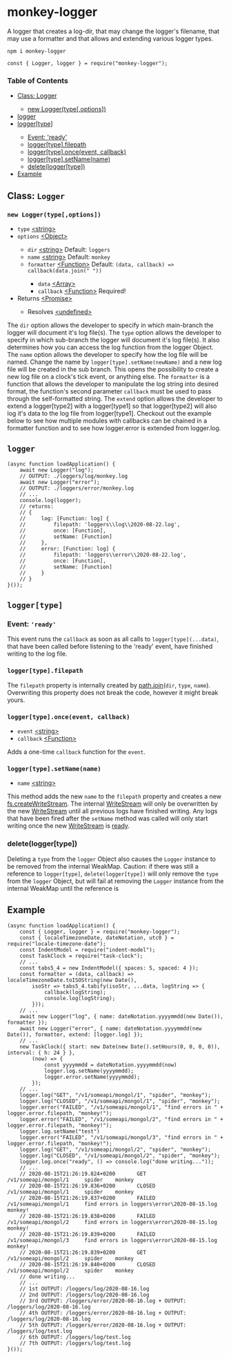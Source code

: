 # monkey-logger
A logger that creates a log-dir, that may change the logger's filename, that may use a formatter and that allows and extending various logger types.
<pre><code>npm i monkey-logger

const { Logger, logger } = require("monkey-logger");</code></pre>
<h3>Table of Contents</h3>
<ul>
    <li><a href="https://github.com/BerendKemper/monkey-logger#class-logger">Class: Logger</a></li>
    <ul>
        <li><a href="https://github.com/BerendKemper/monkey-logger#new-loggertypeoptions">new Logger(type[,options])</a></li>
    </ul>
    <li><a href="https://github.com/BerendKemper/monkey-logger#logger">logger</a></li>
    <li><a href="https://github.com/BerendKemper/monkey-logger#loggertype">logger[type]</a></li>
    <ul>
        <li><a href="https://github.com/BerendKemper/monkey-logger#event-ready">Event: 'ready'</a></li>
        <li><a href="https://github.com/BerendKemper/monkey-logger#loggertypefilepath">logger[type].filepath</a></li>
        <li><a href="https://github.com/BerendKemper/monkey-logger#loggertypeonceevent-callback">logger[type].once(event, callback)</a></li>
        <li><a href="https://github.com/BerendKemper/monkey-logger#loggertypesetnamename">logger[type].setName(name)</a></li>
        <li><a href="https://github.com/BerendKemper/monkey-logger#deleteloggertype">delete(logger[type])</a></li>
    </ul>
    <li><a href="https://github.com/BerendKemper/monkey-logger#example">Example</a></li>
</ul>
<h2>Class: <code>Logger</code></h2>
<h3><code>new Logger(type[,options])</code></h3>
<ul>
    <li><code>type</code> <a href="https://developer.mozilla.org/en-US/docs/Web/JavaScript/Data_structures#String_type">&lt;string&gt;</a></li>
    <li><code>options</code> <a href="https://developer.mozilla.org/en-US/docs/Web/JavaScript/Reference/Global_Objects/Object">&lt;Object&gt;</a></li>
    <ul>
        <li><code>dir</code> <a href="https://developer.mozilla.org/en-US/docs/Web/JavaScript/Data_structures#String_type">&lt;string&gt;</a> Default: <code>loggers</code></li>
        <li><code>name</code> <a href="https://developer.mozilla.org/en-US/docs/Web/JavaScript/Data_structures#String_type">&lt;string&gt;</a> Default: <code>monkey</code></li>
        <li><code>formatter</code> <a href="https://developer.mozilla.org/en-US/docs/Web/JavaScript/Reference/Global_Objects/Function">&lt;Function&gt;</a> Default: <code>(data, callback) => callback(data.join(" "))</code></li>
        <ul>
            <li><code>data</code> <a href="https://developer.mozilla.org/en-US/docs/Web/JavaScript/Reference/Global_Objects/Array">&lt;Array&gt;</a></li>
            <li><code>callback</code> <a href="https://developer.mozilla.org/en-US/docs/Web/JavaScript/Reference/Global_Objects/Function">&lt;Function&gt;</a> Required!</li>
        </ul>
    </ul>
    <li>Returns <a href="https://developer.mozilla.org/en-US/docs/Web/JavaScript/Reference/Global_Objects/Promise">&lt;Promise&gt;</a></li>
    <ul>
        <li>Resolves <a href="https://developer.mozilla.org/en-US/docs/Web/JavaScript/Data_structures#Undefined_type">&lt;undefined&gt;</a></li>
    </ul>
</ul>
The <code>dir</code> option allows the developer to specify in which main-branch the logger will document it's log file(s). The <code>type</code> option  allows the developer to specify in which sub-branch the logger will document it's log file(s). It also determines how you can access the log function from the logger Object. The <code>name</code> option allows the developer to specify  how the log file will be named. Change the name by <code>logger[type].setName(newName)</code> and a new log file will be created in the sub branch. This opens the possibility to create a new log file on a clock's tick event, or anything else. The <code>formatter</code> is a function that allows the developer to manipulate the log string into desired format, the function's second parameter <code>callback</code> must be used to pass through the self-formatted string. The <code>extend</code> option allows the developer to extend a logger[type2] with a logger[type1] so that logger[type2] will also log it's data to the log file from logger[type1]. Checkout out the example below to see how multiple modules with callbacks can be chained in a formatter function and to see how logger.error is extended from logger.log. 
<h2><code>logger</code></h2>
<pre><code>(async function loadApplication() {
    await new Logger("log");
    // OUTPUT: ./loggers/log/monkey.log
    await new Logger("error");
    // OUTPUT: ./loggers/error/monkey.log
    // ...
    console.log(logger);
    // returns:
    // {
    //     log: [Function: log] {
    //         filepath: 'loggers\\log\\2020-08-22.log',
    //         once: [Function],
    //         setName: [Function]
    //     },
    //     error: [Function: log] {
    //         filepath: 'loggers\\error\\2020-08-22.log',
    //         once: [Function],
    //         setName: [Function]
    //     }
    // }
}());</code></pre>
<h2><code>logger[type]</code></h2>
<h3>Event: <code>'ready'</code></h3>
This event runs the <code>callback</code> as soon as all calls to <code>logger[type](...data)</code>, that have been called before listening to the 'ready' event, have finished writing to the log file.
<h3><code>logger[type].filepath</code></h3>
The <code>filepath</code> property is internally created by <a href="https://nodejs.org/dist/latest-v12.x/docs/api/path.html#path_path_join_paths">path.join</a>(<code>dir</code>, <code>type</code>, <code>name</code>). Overwriting this property does not break the code, however it might break yours.
<h3><code>logger[type].once(event, callback)</code></h3>
<ul>
    <li><code>event</code> <a href="https://developer.mozilla.org/en-US/docs/Web/JavaScript/Data_structures#String_type">&lt;string&gt;</a></li>
    <li><code>callback</code> <a href="https://developer.mozilla.org/en-US/docs/Web/JavaScript/Reference/Global_Objects/Function">&lt;Function&gt;</a></li>
</ul>
Adds a one-time <code>callback</code> function for the <code>event</code>.
<h3><code>logger[type].setName(name)</code></h3>
<ul>
    <li><code>name</code> <a href="https://developer.mozilla.org/en-US/docs/Web/JavaScript/Data_structures#String_type">&lt;string&gt;</a></li>
</ul>
This method adds the new <code>name</code> to the <code>filepath</code> property and creates a new <a href="https://nodejs.org/dist/latest-v12.x/docs/api/fs.html#fs_fs_createwritestream_path_options">fs.createWriteStream</a>. The internal <a href="https://nodejs.org/dist/latest-v12.x/docs/api/fs.html#fs_class_fs_writestream">WriteStream</a> will only be overwritten by the new <a href="https://nodejs.org/dist/latest-v12.x/docs/api/fs.html#fs_class_fs_writestream">WriteStream</a> until all previous logs have finished writing. Any logs that have been fired after the <code>setName</code> method was called will only start writing once the new <a href="https://nodejs.org/dist/latest-v12.x/docs/api/fs.html#fs_class_fs_writestream">WriteStream</a> is <a href="https://nodejs.org/dist/latest-v12.x/docs/api/fs.html#fs_event_ready_1">ready</a>.
<h3>delete(logger[type])</h3>
Deleting a <code>type</code> from the <code>logger</code> Object also causes the <code>Logger</code> instance to be removed from the internal WeakMap. Caution: if there was still a reference to <code>logger[type]</code>, <code>delete(logger[type])</code> will only remove the <code>type</code> from the <code>logger</code> Object, but will fail at removing the <code>Logger</code> instance from the internal WeakMap until the reference is 
<h2>Example</h2>
<pre><code>(async function loadApplication() {
    const { Logger, logger } = require("monkey-logger");
    const { localeTimezoneDate, dateNotation, utc0 } = require("locale-timezone-date");
    const IndentModel = require("indent-model");
    const TaskClock = require("task-clock");
    // ...
    const tabs5_4 = new IndentModel({ spaces: 5, spaced: 4 });
    const formatter = (data, callback) => localeTimezoneDate.toISOString(new Date(),
        isoStr => tabs5_4.tabify(isoStr, ...data, logString => {
            callback(logString);
            console.log(logString);
        }));
    // ...
    await new Logger("log", { name: dateNotation.yyyymmdd(new Date()), formatter });
    await new Logger("error", { name: dateNotation.yyyymmdd(new Date()), formatter, extend: [logger.log] });
    // ...
    new TaskClock({ start: new Date(new Date().setHours(0, 0, 0, 0)), interval: { h: 24 } },
        (now) => {
            const yyyymmdd = dateNotation.yyyymmdd(now)
            logger.log.setName(yyyymmdd);
            logger.error.setName(yyyymmdd);
        });
    // ...
    logger.log("GET", "/v1/someapi/mongol/1", "spider", "monkey");
    logger.log("CLOSED", "/v1/someapi/mongol/1", "spider", "monkey");
    logger.error("FAILED", "/v1/someapi/mongol/1", "find errors in " + logger.error.filepath, "monkey!");
    logger.error("FAILED", "/v1/someapi/mongol/2", "find errors in " + logger.error.filepath, "monkey!");
    logger.log.setName("test")
    logger.error("FAILED", "/v1/someapi/mongol/3", "find errors in " + logger.error.filepath, "monkey!");
    logger.log("GET", "/v1/someapi/mongol/2", "spider", "monkey");
    logger.log("CLOSED", "/v1/someapi/mongol/2", "spider", "monkey");
    logger.log.once("ready", () => console.log("done writing..."));
    // ...
    // 2020-08-15T21:26:19.824+0200       GET       /v1/someapi/mongol/1     spider    monkey
    // 2020-08-15T21:26:19.836+0200       CLOSED    /v1/someapi/mongol/1     spider    monkey
    // 2020-08-15T21:26:19.837+0200       FAILED    /v1/someapi/mongol/1     find errors in loggers\error\2020-08-15.log       monkey!
    // 2020-08-15T21:26:19.838+0200       FAILED    /v1/someapi/mongol/2     find errors in loggers\error\2020-08-15.log       monkey!
    // 2020-08-15T21:26:19.839+0200       FAILED    /v1/someapi/mongol/3     find errors in loggers\error\2020-08-15.log       monkey!
    // 2020-08-15T21:26:19.839+0200       GET       /v1/someapi/mongol/2     spider    monkey
    // 2020-08-15T21:26:19.840+0200       CLOSED    /v1/someapi/mongol/2     spider    monkey
    // done writing...
    // ...
    // 1st OUTPUT: /loggers/log/2020-08-16.log
    // 2nd OUTPUT: /loggers/log/2020-08-16.log
    // 3rd OUTPUT: /loggers/error/2020-08-16.log + OUTPUT: /loggers/log/2020-08-16.log
    // 4th OUTPUT: /loggers/error/2020-08-16.log + OUTPUT: /loggers/log/2020-08-16.log
    // 5th OUTPUT: /loggers/error/2020-08-16.log + OUTPUT: /loggers/log/test.log
    // 6th OUTPUT: /loggers/log/test.log
    // 7th OUTPUT: /loggers/log/test.log
}());</code></pre>